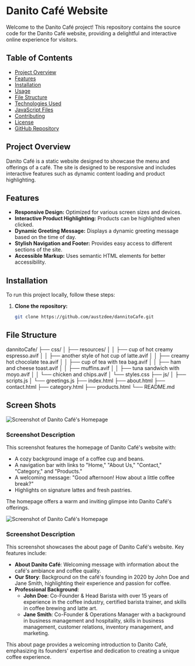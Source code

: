# Danito Café Website

Welcome to the Danito Café project! This repository contains the source code for the Danito Café website, providing a delightful and interactive online experience for visitors.

## Table of Contents
- [Project Overview](#project-overview)
- [Features](#features)
- [Installation](#installation)
- [Usage](#usage)
- [File Structure](#file-structure)
- [Technologies Used](#technologies-used)
- [JavaScript Files](#javascript-files)
- [Contributing](#contributing)
- [License](#license)
- [GitHub Repository](#github-repository)

## Project Overview
Danito Café is a static website designed to showcase the menu and offerings of a café. The site is designed to be responsive and includes interactive features such as dynamic content loading and product highlighting.

## Features
- **Responsive Design:** Optimized for various screen sizes and devices.
- **Interactive Product Highlighting:** Products can be highlighted when clicked.
- **Dynamic Greeting Message:** Displays a dynamic greeting message based on the time of day.
- **Stylish Navigation and Footer:** Provides easy access to different sections of the site.
- **Accessible Markup:** Uses semantic HTML elements for better accessibility.

## Installation
To run this project locally, follow these steps:
1. **Clone the repository:**
   ```sh
   git clone https://github.com/austzdee/dannitoCafe.git


## File Structure

dannitoCafe/
├── css/
│   ├── resources/
│   │   ├── cup of hot creamy espresso.avif
│   │   ├── another style of hot cup of latte.avif
│   │   ├── creamy hot chocolate tea.avif
│   │   ├── cup of tea with tea bag.avif
│   │   ├── ham and cheese toast.avif
│   │   ├── muffins.avif
│   │   ├── tuna sandwich with moyo.avif
│   │   └── chicken and chips.avif
│   └── styles.css
├── js/
│   ├── scripts.js
│   └── greetings.js
├── index.html
├── about.html
├── contact.html
├── category.html
├── products.html
└── README.md




## Screen Shots

 
![Screenshot of Danito Café's Homepage](https://github.com/austzdee/dannitoCafe/blob/a8b0d1642fe9c365e47bf56adc4387797722b365/Screenshot%202025-02-25%20163649.png "Danito Café Homepage")

### Screenshot Description
This screenshot features the homepage of Danito Café's website with:
- A cozy background image of a coffee cup and beans.
- A navigation bar with links to "Home," "About Us," "Contact," "Category," and "Products."
- A welcoming message: "Good afternoon! How about a little coffee break?"
- Highlights on signature lattes and fresh pastries.

The homepage offers a warm and inviting glimpse into Danito Café's offerings.


![Screenshot of Danito Café's Homepage](https://github.com/austzdee/dannitoCafe/blob/a8b0d1642fe9c365e47bf56adc4387797722b365/Screenshot%202025-02-25%20170923.png "Danito Café About page")

### Screenshot Description
This screenshot showcases the about page of Danito Café's website. Key features include:

- **About Danito Café**: Welcoming message with information about the café's ambiance and coffee quality.
- **Our Story**: Background on the café's founding in 2020 by John Doe and Jane Smith, highlighting their experience and passion for coffee.
- **Professional Background**:
  - **John Doe**: Co-Founder & Head Barista with over 15 years of experience in the coffee industry, certified barista trainer, and skills in coffee brewing and latte art.
  - **Jane Smith**: Co-Founder & Operations Manager with a background in business management and hospitality, skills in business management, customer relations, inventory management, and marketing.

This about page provides a welcoming introduction to Danito Café, emphasizing its founders' expertise and dedication to creating a unique coffee experience.
